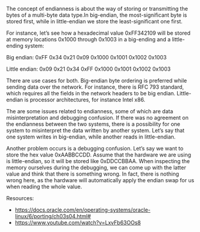 The concept of endianness is about the way of storing or transmitting the bytes of a multi-byte data type.In big-endian, the most-significant byte is stored first, 
while in little-endian we store the least-significant one first. 

For instance, let’s see how a hexadecimal value 0xFF342109 will be stored at memory locations 0x1000 through 0x1003 in a big-ending and a little-ending system:

Big endian: 
0xFF   0x34   0x21   0x09 
0x1000 0x1001 0x1002 0x1003

Little endian:
0x09	  0x21	  0x34	  0xFF
0x1000	0x1001	0x1002	0x1003

There are use cases for both. Big-endian byte ordering is preferred while sending data over the network. For instance, there is RFC 793 standard, which requires all the fields 
in the network headers to be big endian. Little-endian is processor architectures, for instance Intel x86.


The are some issues related to endianness, some of which are data misinterpretation and debugging confusion.
If there was no agreement on the endianness between the two systems, there is a possibility for one system to misinterpret the data written by another system. 
Let’s say that one system writes in big-endian, while another reads in little-endian. 

Another problem occurs is a debugging confusion. Let’s say we want to store the hex value 0xAABBCCDD. Assume that the hardware we are using is little-endian, so it will be stored like 0xDDCCBBAA. 
When inspecting the memory ourselves during the debugging, we can come up with the latter value and think that there is something wrong. 
In fact, there is nothing wrong here, as the hardware will automatically apply the endian swap for us when reading the whole value.

Resources:
-	https://docs.oracle.com/en/operating-systems/oracle-linux/6/porting/ch03s04.html# 
-	https://www.youtube.com/watch?v=LxvFb63OOs8 

